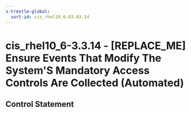 ```yaml
---
x-trestle-global:
  sort-id: cis_rhel10_6-03.03.14
---
```


# cis_rhel10_6-3.3.14 - \[REPLACE_ME\] Ensure Events That Modify The System'S Mandatory Access Controls Are Collected (Automated)

## Control Statement
